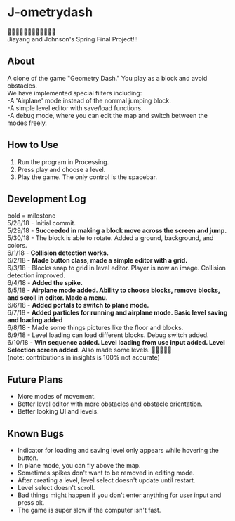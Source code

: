 # J-ometrydash
🍓🍓🍓🍓🍓🍓🍓🍓🍓🍓🍓🍓   
Jiayang and Johnson's Spring Final Project!!!    

## About
A clone of the game "Geometry Dash." You play as a block and avoid obstacles.  
We have implemented special filters including:    
    -A 'Airplane' mode instead of the norrmal jumping block.   
    -A simple level editor with save/load functions.  
    -A debug mode, where you can edit the map and switch between the modes freely.  

## How to Use  
1) Run the program in Processing.  
2) Press play and choose a level.  
3) Play the game. The only control is the spacebar.  

## Development Log  
bold = milestone      
5/28/18 - Initial commit.  
5/29/18 - **Succeeded in making a block move across the screen and jump.**     
5/30/18 - The block is able to rotate. Added a ground, background, and colors.  
6/1/18 - **Collision detection works.**   
6/2/18 - **Made button class, made a simple editor with a grid.**  
6/3/18 - Blocks snap to grid in level editor. Player is now an image. Collision detection improved.  
6/4/18 - **Added the spike.**  
6/5/18 - **Airplane mode added. Ability to choose blocks, remove blocks, and scroll in editor. Made a menu.**  
6/6/18 - **Added portals to switch to plane mode.**   
6/7/18 - **Added particles for running and airplane mode. Basic level saving and loading added**  
6/8/18 - Made some things pictures like the floor and blocks.  
6/9/18 - Level loading can load different blocks. Debug switch added.  
6/10/18 - **Win sequence added. Level loading from use input added. Level Selection screen added.** Also made some levels.
:tada::tada::tada::tada::tada:  
(note: contributions in insights is 100% not accurate)  

## Future Plans  
* More modes of movement.  
* Better level editor with more obstacles and obstacle orientation.  
* Better looking UI and levels.  

## Known Bugs  
* Indicator for loading and saving level only appears while hovering the button.
* In plane mode, you can fly above the map.
* Sometimes spikes don't want to be removed in editing mode.
* After creating a level, level select doesn't update until restart.
* Level select doesn't scroll.  
* Bad things might happen if you don't enter anything for user input and press ok.  
* The game is super slow if the computer isn't fast.
